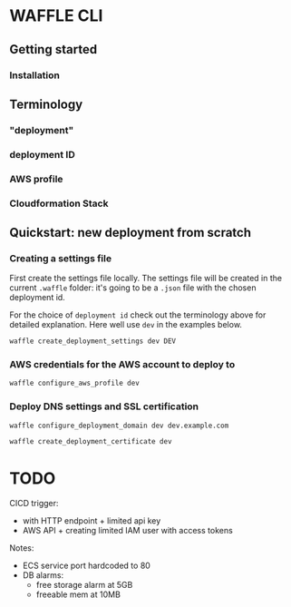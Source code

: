 # WAFFLE CLI

## Getting started

### Installation


## Terminology

### "deployment"

### deployment ID

### AWS profile

### Cloudformation Stack


## Quickstart: new deployment from scratch


### Creating a settings file

First create the settings file locally. The settings file will be created
in the current `.waffle` folder: it's going to be a `.json` file with the chosen deployment id.

For the choice of `deployment id` check out the terminology above for detailed explanation. Here well use `dev` in the examples below.

```bash
waffle create_deployment_settings dev DEV
```

### AWS credentials for the AWS account to deploy to

```bash
waffle configure_aws_profile dev
```

### Deploy DNS settings and SSL certification

```bash
waffle configure_deployment_domain dev dev.example.com
```

```bash
waffle create_deployment_certificate dev
```


# TODO

CICD trigger:
- with HTTP endpoint + limited api key
- AWS API + creating limited IAM user with access tokens

Notes:
- ECS service port hardcoded to 80
- DB alarms:
    - free storage alarm at 5GB
    - freeable mem at 10MB